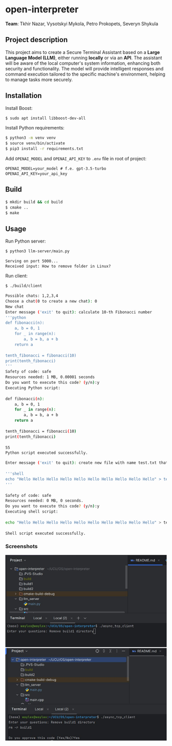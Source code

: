 # open-interpreter

**Team**: Tkhir Nazar, Vysotskyi Mykola, Petro Prokopets, Severyn Shykula

## Project description
This project aims to create a Secure Terminal Assistant based on a **Large Language Model (LLM)**, either running **locally** or via an **API**. The assistant will be aware of the local computer's system information, enhancing both security and functionality. The model will provide intelligent responses and command execution tailored to the specific machine's environment, helping to manage tasks more securely.

## Installation

Install Boost:
```bash
$ sudo apt install libboost-dev-all
```

Install Python requirements:
```bash
$ python3 -m venv venv
$ source venv/bin/activate
$ pip3 install -r requirements.txt
```

Add `OPENAI_MODEL` and `OPENAI_API_KEY` to `.env` file in root of project:
```
OPENAI_MODEL=your_model # f.e. gpt-3.5-turbo
OPENAI_API_KEY=your_api_key
```

## Build
```bash
$ mkdir build && cd build
$ cmake ..
$ make
```
## Usage

Run Python server:
```bash
$ python3 llm-server/main.py
```
```
Serving on port 5000...
Received input: How to remove folder in Linux?
```

Run client:
```bash
$ ./build/client
```

```bash
Possible chats: 1,2,3,4
Choose a chat(0 to create a new chat): 0
New chat
Enter message ('exit' to quit): calculate 10-th Fibonacci number
'''python
def fibonacci(n):
    a, b = 0, 1
    for _ in range(n):
        a, b = b, a + b
    return a

tenth_fibonacci = fibonacci(10)
print(tenth_fibonacci)
'''
Safety of code: safe
Resources needed: 1 MB, 0.00001 seconds
Do you want to execute this code? (y/n):y
Executing Python script:

def fibonacci(n):
    a, b = 0, 1
    for _ in range(n):
        a, b = b, a + b
    return a

tenth_fibonacci = fibonacci(10)
print(tenth_fibonacci)

55
Python script executed successfully.
```

```bash
Enter message ('exit' to quit): create new file with name test.txt that contain 10 words Hello

'''shell
echo "Hello Hello Hello Hello Hello Hello Hello Hello Hello Hello" > test.txt
'''

Safety of code: safe
Resources needed: 0 MB, 0 seconds.
Do you want to execute this code? (y/n):y
Executing shell script:

echo "Hello Hello Hello Hello Hello Hello Hello Hello Hello Hello" > test.txt

Shell script executed successfully.
```

### Screenshots

![sc1](content/sc1.jpg)
![sc2](content/sc2.jpg)